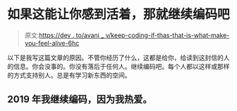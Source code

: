 # 如果这能让你感到活着，那就继续编码吧

> 原文:[https://dev . to/avani _ v/keep-coding-if-thas-that-is-what-make-you-feel-alive-6hc](https://dev.to/avani_v/keep-coding-if-thats-what-makes-you-feel-alive--6hc)

以下是我写这篇文章的原因。不管你经历了什么，这都是给你，给读到这封信的人的信息。你会没事的。你没有落后于任何人。继续编码吧。每个人都以这样或那样的方式支持别人。总是有学习新东西的空间。

## 2019 年我继续编码，因为我热爱。